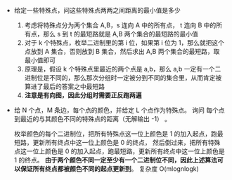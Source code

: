 - 给定一些特殊点，问这些特殊点两两之间距离的最小值是多少
  1. 考虑将特殊点分为两个集合 A,B，s 连向 A 中的所有点， t 连向 B 中的所有点，那么 s 到 t 的最短路就是 A,B 两个集合的最短路的最小值
  2. 对于 k 个特殊点，枚举二进制里的第 i 位，如果第 i 位为 1，那么就把这个点放到 A 集合，否则放到 B 集合，然后求出 A,B 两个集合的最短路，取最小值即可
  3. 原理是，假设 k 个特殊点里最近的两个点是 a,b，那么 a,b 一定有一个二进制位是不同的，那么那次分组时一定被分到不同的集合里，从而肯定被算进了最后的答案之中最短路
  4. **注意是有向图，因此分组时需要正反跑两遍**
- 给 N 个点，M 条边，每个点的颜色，并给定 L 个点作为特殊点。
  询问 每个点到最近的与其颜色不同的特殊点的距离（无解输出 -1） 。

  枚举颜色的每个二进制位，把所有特殊点这一位上颜色是 1 的加入起点，跑最短路，更新所有终点中这一位上颜色是 0 的终点，
  然后倒过来，把所有特殊点这一位上颜色是 0 的加入起点，跑最短路，更新所有终点中这一位上颜色是 1 的终点。
  **由于两个颜色不同一定至少有一个二进制位不同，因此上述算法可以保证所有终点都被颜色不同的起点更新到**。 复杂度 O(mlognlogk)
